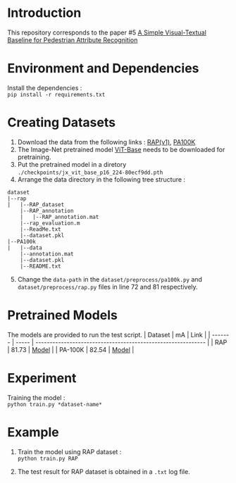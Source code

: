 # Introduction
This repository corresponds to the paper #5 
[A Simple Visual-Textual Baseline for Pedestrian Attribute Recognition](https://ieeexplore.ieee.org/stamp/stamp.jsp?tp=&arnumber=9782406&tag=1)

# Environment and Dependencies
Install the dependencies : <br>
`pip install -r requirements.txt`

# Creating Datasets
1. Download the data from the following links : [RAP(v1)](), [PA100K]()
2. The Image-Net pretrained model [ViT-Base](https://github.com/rwightman/pytorch-image-models/releases/download/v0.1-vitjx/jx_vit_base_p16_224-80ecf9dd.pth) 
needs to be downloaded for pretraining.
3. Put the pretrained model in a diretory `./checkpoints/jx_vit_base_p16_224-80ecf9dd.pth`
4. Arrange the data directory in the following tree structure : 
```
dataset
|--rap
|   |--RAP_dataset
    |--RAP_annotation
    |   |--RAP_annotation.mat
    |--rap_evaluation.m
    |--ReadMe.txt
    |--dataset.pkl
|--PA100k
|   |--data
    |--annotation.mat
    |--dataset.pkl
    |--README.txt

```
5. Change the `data-path` in the `dataset/preprocess/pa100k.py` and `dataset/preprocess/rap.py` files in line 72 and 81 respectively.

# Pretrained Models
The models are provided to run the test script.
| Dataset | mA    | Link                                                         |
| ------- | ----- | ------------------------------------------------------------ |
| RAP     | 81.73 | [Model]()                                                    |
| PA-100K | 82.54 | [Model]()                                                    |

# Experiment
Training the model : <br>
`python train.py *dataset-name*`

# Example
1. Train the model using RAP dataset : <br>
`python train.py RAP`

2. The test result for RAP dataset is obtained in a `.txt` log file.

